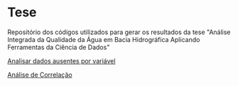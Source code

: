 # Tese
Repositório dos códigos utilizados para gerar os resultados da tese "Análise Integrada da Qualidade da Água em Bacia Hidrográfica Aplicando Ferramentas da Ciência de Dados"

[Analisar dados ausentes por variável](https://hidaiane.github.io/Tese/dados_faltantes.html)

[Análise de Correlação](https://hidaiane.github.io/Tese/correlacao.html)
